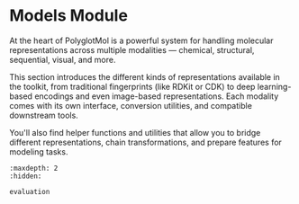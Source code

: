# Models Module

At the heart of PolyglotMol is a powerful system for handling molecular representations across multiple modalities — chemical, structural, sequential, visual, and more.

This section introduces the different kinds of representations available in the toolkit, from traditional fingerprints (like RDKit or CDK) to deep learning-based encodings and even image-based representations. Each modality comes with its own interface, conversion utilities, and compatible downstream tools.

You'll also find helper functions and utilities that allow you to bridge different representations, chain transformations, and prepare features for modeling tasks.

```{toctree}
:maxdepth: 2
:hidden:

evaluation
```
